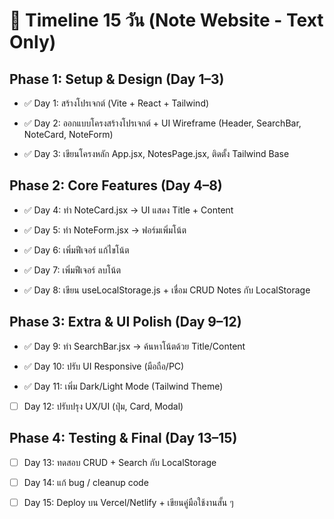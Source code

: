 # 📅 Timeline 15 วัน (Note Website - Text Only)
## Phase 1: Setup & Design (Day 1–3)

- ✅ Day 1: สร้างโปรเจกต์ (Vite + React + Tailwind)

- ✅ Day 2: ออกแบบโครงสร้างโปรเจกต์ + UI Wireframe (Header, SearchBar, NoteCard, NoteForm)

- ✅ Day 3: เขียนโครงหลัก App.jsx, NotesPage.jsx, ติดตั้ง Tailwind Base

## Phase 2: Core Features (Day 4–8)

- ✅ Day 4: ทำ NoteCard.jsx → UI แสดง Title + Content

- ✅ Day 5: ทำ NoteForm.jsx → ฟอร์มเพิ่มโน้ต

- ✅ Day 6: เพิ่มฟีเจอร์ แก้ไขโน้ต

- ✅ Day 7: เพิ่มฟีเจอร์ ลบโน้ต

- ✅ Day 8: เขียน useLocalStorage.js + เชื่อม CRUD Notes กับ LocalStorage

## Phase 3: Extra & UI Polish (Day 9–12)

- ✅ Day 9: ทำ SearchBar.jsx → ค้นหาโน้ตด้วย Title/Content

- ✅ Day 10: ปรับ UI Responsive (มือถือ/PC)

- ✅ Day 11: เพิ่ม Dark/Light Mode (Tailwind Theme)

- [ ] Day 12: ปรับปรุง UX/UI (ปุ่ม, Card, Modal)

## Phase 4: Testing & Final (Day 13–15)

- [ ] Day 13: ทดสอบ CRUD + Search กับ LocalStorage

- [ ] Day 14: แก้ bug / cleanup code

- [ ] Day 15: Deploy บน Vercel/Netlify + เขียนคู่มือใช้งานสั้น ๆ